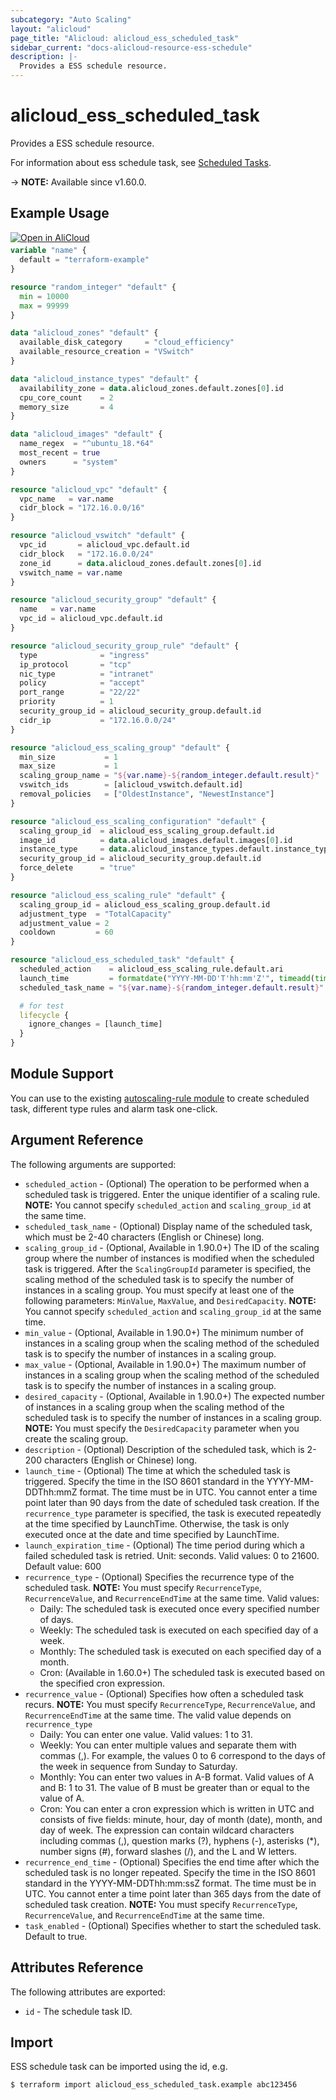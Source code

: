 ```yaml
---
subcategory: "Auto Scaling"
layout: "alicloud"
page_title: "Alicloud: alicloud_ess_scheduled_task"
sidebar_current: "docs-alicloud-resource-ess-schedule"
description: |-
  Provides a ESS schedule resource.
---
```


# alicloud_ess_scheduled_task

Provides a ESS schedule resource.

For information about ess schedule task, see [Scheduled Tasks](https://www.alibabacloud.com/help/en/auto-scaling/latest/createscheduledtask).

-> **NOTE:** Available since v1.60.0.

## Example Usage

<div style="display: block;margin-bottom: 40px;"><div class="oics-button" style="float: right;position: absolute;margin-bottom: 10px;">
  <a href="https://api.aliyun.com/api-tools/terraform?resource=alicloud_ess_scheduled_task&exampleId=ab8ce419-74cd-8c67-296b-cbfb8df30213f9b4c48f&activeTab=example&spm=docs.r.ess_scheduled_task.0.ab8ce41974&intl_lang=EN_US" target="_blank">
    <img alt="Open in AliCloud" src="https://img.alicdn.com/imgextra/i1/O1CN01hjjqXv1uYUlY56FyX_!!6000000006049-55-tps-254-36.svg" style="max-height: 44px; max-width: 100%;">
  </a>
</div></div>

```terraform
variable "name" {
  default = "terraform-example"
}

resource "random_integer" "default" {
  min = 10000
  max = 99999
}

data "alicloud_zones" "default" {
  available_disk_category     = "cloud_efficiency"
  available_resource_creation = "VSwitch"
}

data "alicloud_instance_types" "default" {
  availability_zone = data.alicloud_zones.default.zones[0].id
  cpu_core_count    = 2
  memory_size       = 4
}

data "alicloud_images" "default" {
  name_regex  = "^ubuntu_18.*64"
  most_recent = true
  owners      = "system"
}

resource "alicloud_vpc" "default" {
  vpc_name   = var.name
  cidr_block = "172.16.0.0/16"
}

resource "alicloud_vswitch" "default" {
  vpc_id       = alicloud_vpc.default.id
  cidr_block   = "172.16.0.0/24"
  zone_id      = data.alicloud_zones.default.zones[0].id
  vswitch_name = var.name
}

resource "alicloud_security_group" "default" {
  name   = var.name
  vpc_id = alicloud_vpc.default.id
}

resource "alicloud_security_group_rule" "default" {
  type              = "ingress"
  ip_protocol       = "tcp"
  nic_type          = "intranet"
  policy            = "accept"
  port_range        = "22/22"
  priority          = 1
  security_group_id = alicloud_security_group.default.id
  cidr_ip           = "172.16.0.0/24"
}

resource "alicloud_ess_scaling_group" "default" {
  min_size           = 1
  max_size           = 1
  scaling_group_name = "${var.name}-${random_integer.default.result}"
  vswitch_ids        = [alicloud_vswitch.default.id]
  removal_policies   = ["OldestInstance", "NewestInstance"]
}

resource "alicloud_ess_scaling_configuration" "default" {
  scaling_group_id  = alicloud_ess_scaling_group.default.id
  image_id          = data.alicloud_images.default.images[0].id
  instance_type     = data.alicloud_instance_types.default.instance_types[0].id
  security_group_id = alicloud_security_group.default.id
  force_delete      = "true"
}

resource "alicloud_ess_scaling_rule" "default" {
  scaling_group_id = alicloud_ess_scaling_group.default.id
  adjustment_type  = "TotalCapacity"
  adjustment_value = 2
  cooldown         = 60
}

resource "alicloud_ess_scheduled_task" "default" {
  scheduled_action    = alicloud_ess_scaling_rule.default.ari
  launch_time         = formatdate("YYYY-MM-DD'T'hh:mm'Z'", timeadd(timestamp(), "24h"))
  scheduled_task_name = "${var.name}-${random_integer.default.result}"

  # for test
  lifecycle {
    ignore_changes = [launch_time]
  }
}
```

## Module Support

You can use to the existing [autoscaling-rule module](https://registry.terraform.io/modules/terraform-alicloud-modules/autoscaling-rule/alicloud) 
to create scheduled task, different type rules and alarm task one-click.

## Argument Reference

The following arguments are supported:

* `scheduled_action` - (Optional) The operation to be performed when a scheduled task is triggered. Enter the unique identifier of a scaling rule. **NOTE:** You cannot specify `scheduled_action` and `scaling_group_id` at the same time.
* `scheduled_task_name` - (Optional) Display name of the scheduled task, which must be 2-40 characters (English or Chinese) long.
* `scaling_group_id` - (Optional, Available in 1.90.0+) The ID of the scaling group where the number of instances is modified when the scheduled task is triggered. After the `ScalingGroupId` parameter is specified, the scaling method of the scheduled task is to specify the number of instances in a scaling group. You must specify at least one of the following parameters: `MinValue`, `MaxValue`, and `DesiredCapacity`. **NOTE:** You cannot specify `scheduled_action` and `scaling_group_id` at the same time.
* `min_value` - (Optional, Available in 1.90.0+) The minimum number of instances in a scaling group when the scaling method of the scheduled task is to specify the number of instances in a scaling group.
* `max_value` - (Optional, Available in 1.90.0+) The maximum number of instances in a scaling group when the scaling method of the scheduled task is to specify the number of instances in a scaling group.
* `desired_capacity` - (Optional, Available in 1.90.0+) The expected number of instances in a scaling group when the scaling method of the scheduled task is to specify the number of instances in a scaling group. **NOTE:** You must specify the `DesiredCapacity` parameter when you create the scaling group.
* `description` - (Optional) Description of the scheduled task, which is 2-200 characters (English or Chinese) long.
* `launch_time` - (Optional) The time at which the scheduled task is triggered. Specify the time in the ISO 8601 standard in the YYYY-MM-DDThh:mmZ format. 
The time must be in UTC. You cannot enter a time point later than 90 days from the date of scheduled task creation. 
If the `recurrence_type` parameter is specified, the task is executed repeatedly at the time specified by LaunchTime. 
Otherwise, the task is only executed once at the date and time specified by LaunchTime.
* `launch_expiration_time` - (Optional) The time period during which a failed scheduled task is retried. Unit: seconds. Valid values: 0 to 21600. Default value: 600
* `recurrence_type` - (Optional) Specifies the recurrence type of the scheduled task. **NOTE:** You must specify `RecurrenceType`, `RecurrenceValue`, and `RecurrenceEndTime` at the same time. Valid values:
    - Daily: The scheduled task is executed once every specified number of days.
    - Weekly: The scheduled task is executed on each specified day of a week.
    - Monthly: The scheduled task is executed on each specified day of a month.
    - Cron: (Available in 1.60.0+) The scheduled task is executed based on the specified cron expression.
* `recurrence_value` - (Optional) Specifies how often a scheduled task recurs. **NOTE:** You must specify `RecurrenceType`, `RecurrenceValue`, and `RecurrenceEndTime` at the same time. The valid value depends on `recurrence_type`
    - Daily: You can enter one value. Valid values: 1 to 31.
    - Weekly: You can enter multiple values and separate them with commas (,). For example, the values 0 to 6 correspond to the days of the week in sequence from Sunday to Saturday.
    - Monthly: You can enter two values in A-B format. Valid values of A and B: 1 to 31. The value of B must be greater than or equal to the value of A.
    - Cron: You can enter a cron expression which is written in UTC and consists of five fields: minute, hour, day of month (date), month, and day of week. The expression can contain wildcard characters including commas (,), question marks (?), hyphens (-), asterisks (*), number signs (#), forward slashes (/), and the L and W letters.
* `recurrence_end_time` - (Optional) Specifies the end time after which the scheduled task is no longer repeated. Specify the time in the ISO 8601 standard in the YYYY-MM-DDThh:mm:ssZ format. 
The time must be in UTC. You cannot enter a time point later than 365 days from the date of scheduled task creation. **NOTE:** You must specify `RecurrenceType`, `RecurrenceValue`, and `RecurrenceEndTime` at the same time.                                
* `task_enabled` - (Optional) Specifies whether to start the scheduled task. Default to true.
                                  
                                 
## Attributes Reference

The following attributes are exported:

* `id` - The schedule task ID.

## Import

ESS schedule task can be imported using the id, e.g.

```shell
$ terraform import alicloud_ess_scheduled_task.example abc123456
```

